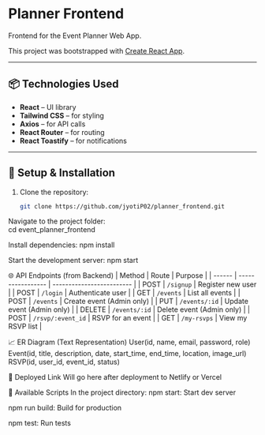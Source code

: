 # Planner Frontend

Frontend for the Event Planner Web App.

This project was bootstrapped with [Create React App](https://github.com/facebook/create-react-app).

---

## 📦 Technologies Used

- **React** – UI library
- **Tailwind CSS** – for styling
- **Axios** – for API calls
- **React Router** – for routing
- **React Toastify** – for notifications

---

## 🚀 Setup & Installation

1. Clone the repository:
   ```bash
   git clone https://github.com/jyotiP02/planner_frontend.git

Navigate to the project folder:   
cd event_planner_frontend

Install dependencies:
npm install

Start the development server:
npm start

🌐 API Endpoints (from Backend)
| Method | Route             | Purpose                   |
| ------ | ----------------- | ------------------------- |
| POST   | `/signup`         | Register new user         |
| POST   | `/login`          | Authenticate user         |
| GET    | `/events`         | List all events           |
| POST   | `/events`         | Create event (Admin only) |
| PUT    | `/events/:id`     | Update event (Admin only) |
| DELETE | `/events/:id`     | Delete event (Admin only) |
| POST   | `/rsvp/:event_id` | RSVP for an event         |
| GET    | `/my-rsvps`       | View my RSVP list         |

📈 ER Diagram (Text Representation)
User(id, name, email, password, role)
Event(id, title, description, date, start_time, end_time, location, image_url)
RSVP(id, user_id, event_id, status)


🔗 Deployed Link
Will go here after deployment to Netlify or Vercel

📄 Available Scripts
In the project directory:
npm start: Start dev server

npm run build: Build for production

npm test: Run tests